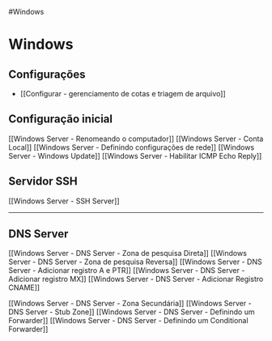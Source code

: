 #Windows 
# Windows

## Configurações

- [[Configurar - gerenciamento de cotas e triagem de arquivo]]

## Configuração inicial
[[Windows Server - Renomeando o computador]]
[[Windows Server - Conta Local]]
[[Windows Server - Definindo configurações de rede]]
[[Windows Server - Windows Update]]
[[Windows Server - Habilitar ICMP Echo Reply]]

## Servidor SSH
[[Windows Server - SSH Server]]
****
## DNS Server
[[Windows Server - DNS Server - Zona de pesquisa Direta]]
[[Windows Server - DNS Server - Zona de pesquisa Reversa]]
[[Windows Server - DNS Server - Adicionar registro A e PTR]]
[[Windows Server - DNS Server - Adicionar registro MX]]
[[Windows Server - DNS Server - Adicionar Registro CNAME]]

[[Windows Server - DNS Server - Zona Secundária]]
[[Windows Server - DNS Server - Stub Zone]]
[[Windows Server - DNS Server - Definindo um Forwarder]]
[[Windows Server - DNS Server - Definindo um Conditional Forwarder]]
